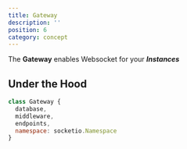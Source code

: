 ```yaml
---
title: Gateway
description: ''
position: 6
category: concept
---
```


The **Gateway** enables Websocket for your ***Instances***

## Under the Hood

```js
class Gateway {
  database,
  middleware,
  endpoints,
  namespace: socketio.Namespace
}
```
